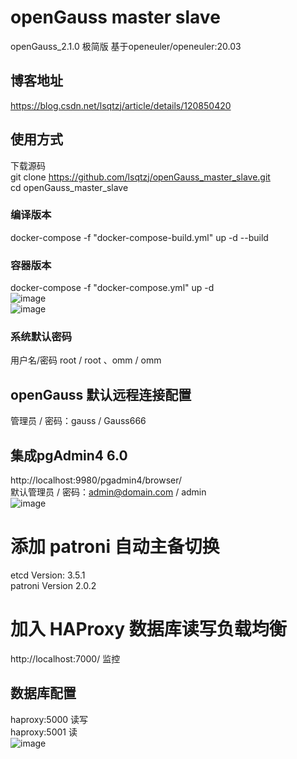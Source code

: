 # openGauss master slave 
openGauss_2.1.0 极简版 基于openeuler/openeuler:20.03</br>
## 博客地址
https://blog.csdn.net/lsqtzj/article/details/120850420
## 使用方式
下载源码</br>
git clone https://github.com/lsqtzj/openGauss_master_slave.git</br>
cd openGauss_master_slave</br>
### 编译版本
docker-compose -f "docker-compose-build.yml" up -d --build</br>
### 容器版本 
docker-compose -f "docker-compose.yml" up -d</br>
![image](https://user-images.githubusercontent.com/4635861/137876048-c1fd20b2-257c-40ef-8974-6b04653bf90d.png)</br>
![image](https://user-images.githubusercontent.com/4635861/137875839-794355b6-81ea-4d57-96a3-ab4600dd11e1.png)
### 系统默认密码
用户名/密码 root / root 、omm / omm
## openGauss 默认远程连接配置
管理员 / 密码：gauss / Gauss666</br>
## 集成pgAdmin4 6.0
http://localhost:9980/pgadmin4/browser/</br>
默认管理员 / 密码：admin@domain.com / admin</br>
![image](https://user-images.githubusercontent.com/4635861/137875941-3ad483a5-e8c8-401b-be26-fea4d90670db.png)
# 添加 patroni 自动主备切换
etcd Version: 3.5.1</br>
patroni Version 2.0.2
# 加入 HAProxy 数据库读写负载均衡
http://localhost:7000/ 监控
## 数据库配置
haproxy:5000   读写</br>
haproxy:5001   读</br>
![image](https://user-images.githubusercontent.com/4635861/139657547-abb4cf92-2c86-4920-9fd8-4a029a5534fd.png) 